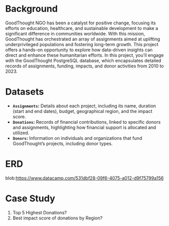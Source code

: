 # Background

  GoodThought NGO has been a catalyst for positive change, focusing its efforts on education, healthcare, and sustainable development to make a significant difference in communities worldwide. 
With this mission, GoodThought has orchestrated an array of assignments aimed at uplifting underprivileged populations and fostering long-term growth. This project offers a hands-on opportunity to explore how data-driven insights can direct and enhance these humanitarian efforts. 
In this project, you'll engage with the GoodThought PostgreSQL database, which encapsulates detailed records of assignments, funding, impacts, and donor activities from 2010 to 2023.

# Datasets

- **`Assignments`:** Details about each project, including its name, duration (start and end dates), budget, geographical region, and the impact score.
- **`Donations`:** Records of financial contributions, linked to specific donors and assignments, highlighting how financial support is allocated and utilized.
- **`Donors`:** Information on individuals and organizations that fund GoodThought’s projects, including donor types.

# ERD

blob:https://www.datacamp.com/531dbf28-09f6-4075-a012-d9f75799a156

# Case Study

1. Top 5 Highest Donations?
2. Best impact score of donations by Region?


